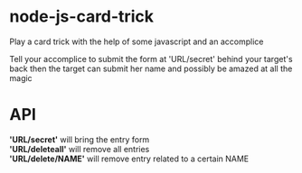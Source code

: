 # node-js-card-trick
Play a card trick with the help of some javascript and an accomplice

Tell your accomplice to submit the form at 'URL/secret' behind your target's back
then the target can submit her name and possibly be amazed at all the magic


# API
<strong>'URL/secret'</strong> will bring the entry form <br />
<strong>'URL/deleteall'</strong> will remove all entries <br />
<strong>'URL/delete/NAME'</strong> will remove entry related to a certain NAME <br />
 
 
